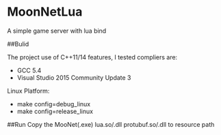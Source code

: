# MoonNetLua
A simple game server with lua bind

##Bulid

The project use of C++11/14 features, I tested compliers are: 
- GCC 5.4 
- Visual Studio 2015 Community Update 3

Linux Platform: 
- make config=debug_linux
- make config=release_linux

##Run
Copy the MooNet(.exe) lua.so/.dll protubuf.so/.dll to resource path
